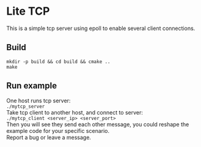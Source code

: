 # Lite TCP
This is a simple tcp server using epoll to enable several client connections.
## Build
```mkdir -p build && cd build && cmake ..```  
```make```
## Run example
One host runs tcp server:  
```./mytcp_server```  
Take tcp client to another host, and connect to server:  
```./mytcp_client <server_ip> <server_port>```  
Then you will see they send each other message, you could reshape the example code for your specific scenario.  
Report a bug or leave a message.


